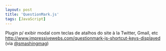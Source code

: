 ```yaml
---
layout: post
title: 'QuestionMark.js'
tags: [JavaScript]
---
```


Plugin p/ exibir modal com teclas de atalhos do site à la Twitter, Gmail, etc<br>
<http://www.impressivewebs.com/questionmark-js-shortcut-keys-displayed><br>
(via [@smashingmag](https://twitter.com/smashingmag/status/379231605182570497))
